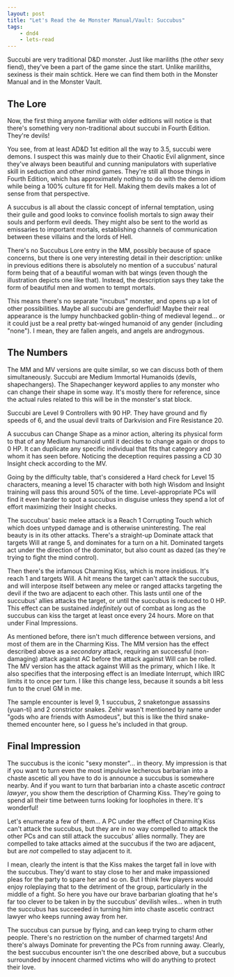 ```yaml
---
layout: post
title: "Let's Read the 4e Monster Manual/Vault: Succubus"
tags:
    - dnd4
    - lets-read
---
```


Succubi are very traditional D&D monster. Just like mariliths (the _other_ sexy
fiend), they've been a part of the game since the start. Unlike mariliths,
sexiness is their main schtick. Here we can find them both in the Monster Manual
and in the Monster Vault.

## The Lore

Now, the first thing anyone familiar with older editions will notice is that
there's something very non-traditional about succubi in Fourth Edition. They're
devils!

You see, from at least AD&D 1st edition all the way to 3.5, succubi were
demons. I suspect this was mainly due to their Chaotic Evil alignment, since
they've always been beautiful and cunning manipulators with superlative skill in
seduction and other mind games. They're still all those things in Fourth
Edition, which has approximately nothing to do with the demon idiom while being
a 100% culture fit for Hell. Making them devils makes a lot of sense from that
perspective.

A succubus is all about the classic concept of infernal temptation, using their
guile and good looks to convince foolish mortals to sign away their souls and
perform evil deeds. They might also be sent to the world as emissaries to
important mortals, establishing channels of communication between these villains
and the lords of Hell.

There's no Succubus Lore entry in the MM, possibly because of space concerns,
but there is one very interesting detail in their description: unlike in
previous editions there is absolutely no mention of a succubus' natural form
being that of a beautiful woman with bat wings (even though the illustration
depicts one like that). Instead, the description says they take the form of
beautiful men and women to tempt mortals.

This means there's no separate "incubus" monster, and opens up a lot of other
possibilities. Maybe all succubi are genderfluid! Maybe their real appearance is
the lumpy hunchbacked goblin-thing of medieval legend... or it could just be a
real pretty bat-winged humanoid of any gender (including "none"). I mean, they
are fallen angels, and angels are androgynous.

## The Numbers

The MM and MV versions are quite similar, so we can discuss both of them
simultaneously. Succubi are Medium Immortal Humanoids (devils,
shapechangers). The Shapechanger keyword applies to any monster who can change
their shape in some way. It's mostly there for reference, since the actual rules
related to this will be in the monster's stat block.

Succubi are Level 9 Controllers with 90 HP. They have ground and fly speeds of
6, and the usual devil traits of Darkvision and Fire Resistance 20.

A succubus can Change Shape as a minor action, altering its physical form to
that of any Medium humanoid until it decides to change again or drops to 0
HP. It can duplicate any specific individual that fits that category and whom it
has seen before. Noticing the deception requires passing a CD 30 Insight check
according to the MV.

Going by the difficulty table, that's considered a Hard check for Level 15
characters, meaning a level 15 character with both high Wisdom and Insight
training will pass this around 50% of the time. Level-appropriate PCs will find
it even harder to spot a succubus in disguise unless they spend a lot of effort
maximizing their Insight checks.

The succubus' basic melee attack is a Reach 1 Corrupting Touch which which does
untyped damage and is otherwise uninteresting. The real beauty is in its other
attacks. There's a straight-up Dominate attack that targets Will at range 5, and
dominates for a turn on a hit. Dominated targets act under the direction of the
dominator, but also count as dazed (as they're trying to fight the mind
control).

Then there's the infamous Charming Kiss, which is more insidious. It's reach 1
and targets Will. A hit means the target can't attack the succubus, and will
interpose itself between any melee or ranged attacks targeting the devil if the
two are adjacent to each other. This lasts until one of the succubus' allies
attacks the target, or until the succubus is reduced to 0 HP. This effect can be
sustained _indefinitely_ out of combat as long as the succubus can kiss the
target at least once every 24 hours. More on that under Final Impressions.

As mentioned before, there isn't much difference between versions, and most of
them are in the Charming Kiss. The MM version has the effect described above as
a _secondary_ attack, requiring an successful (non-damaging) attack against AC
before the attack against Will can be rolled. The MV version has the attack
against Will as the primary, which I like. It also specifies that the
interposing effect is an Imediate Interrupt, which IIRC limits it to once per
turn. I like this change less, because it sounds a bit less fun to the cruel GM
in me.

The sample encounter is level 9, 1 succubus, 2 snaketongue assassins (yuan-ti)
and 2 constrictor snakes. Zehir wasn't mentioned by name under "gods who are
friends with Asmodeus", but this is like the third snake-themed encounter here,
so I guess he's included in that group.

## Final Impression

The succubus is the iconic "sexy monster"... in theory. My impression is that if
you want to turn even the most impulsive lecherous barbarian into a chaste
ascetic all you have to do is announce a succubus is somewhere nearby. And if
you want to turn that barbarian into a chaste ascetic _contract lawyer_, you
show them the description of Charming Kiss. They're going to spend all their
time between turns looking for loopholes in there. It's wonderful!

Let's enumerate a few of them... A PC under the effect of Charming Kiss can't
attack the succubus, but they are in no way compelled to attack the other
PCs and can still attack the succubus' allies normally. They are compelled to
take attacks aimed at the succubus if the two are adjacent, but are _not_
compelled to stay adjacent to it.

I mean, clearly the intent is that the Kiss makes the target fall in love with
the succubus. They'd want to stay close to her and make impassioned pleas for
the party to spare her and so on. But I think few players would enjoy
roleplaying that to the detriment of the group, particularly in the middle of a
fight. So here you have our brave barbarian gloating that he's far too clever to
be taken in by the succubus' devilish wiles... when in truth the succubus has
succeeded in turning him into chaste ascetic contract lawyer who keeps running
away from her.

The succubus can pursue by flying, and can keep trying to charm other
people. There's no restriction on the number of charmed targets! And there's
always Dominate for preventing the PCs from running away. Clearly, the best
succubus encounter isn't the one described above, but a succubus surrounded by
innocent charmed victims who will do anything to protect their love.
